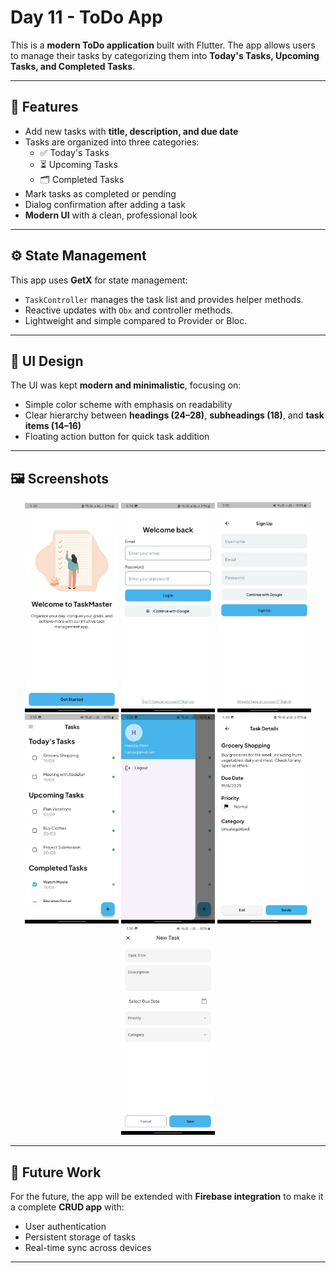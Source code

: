 # Day 11 - ToDo App  

This is a **modern ToDo application** built with Flutter. The app allows users to manage their tasks by categorizing them into **Today's Tasks, Upcoming Tasks, and Completed Tasks**.  

---

## 📌 Features  
- Add new tasks with **title, description, and due date**  
- Tasks are organized into three categories:
  - ✅ Today's Tasks  
  - ⏳ Upcoming Tasks  
  - 🗂 Completed Tasks  
- Mark tasks as completed or pending  
- Dialog confirmation after adding a task  
- **Modern UI** with a clean, professional look  

---

## ⚙️ State Management  
This app uses **GetX** for state management:  
- `TaskController` manages the task list and provides helper methods.  
- Reactive updates with `Obx` and controller methods.  
- Lightweight and simple compared to Provider or Bloc.  

---

## 🎨 UI Design  
The UI was kept **modern and minimalistic**, focusing on:  
- Simple color scheme with emphasis on readability  
- Clear hierarchy between **headings (24–28)**, **subheadings (18)**, and **task items (14–16)**  
- Floating action button for quick task addition  

---

## 🖼️ Screenshots  

<p align="center">
  <img src="../screenshots/landing.jpeg" alt="Landing Screen" width="150"/>
  <img src="../screenshots/login.jpeg" alt="Login Screen" width="150"/>
  <img src="../screenshots/signup_new.jpeg" alt="Signup Screen" width="150"/>
  <img src="../screenshots/tasks_new.jpeg" alt="Task Screen" width="150"/>
  <img src="../screenshots/drawer.jpeg" alt="Drawer Screen" width="150"/>
  <img src="../screenshots/taskdetail.jpeg" alt="Task Detail Screen" width="150"/>
  <img src="../screenshots/addtask_new.jpeg" alt="Add Task Screen" width="150"/>
</p>  

---

## 🔮 Future Work  
For the future, the app will be extended with **Firebase integration** to make it a complete **CRUD app** with:  
- User authentication  
- Persistent storage of tasks  
- Real-time sync across devices  

---
